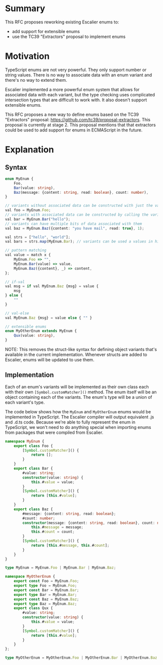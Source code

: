 # Summary

This RFC proposes reworking existing Escalier enums to:
- add support for extensible enums
- use the TC39 "Extractors" proposal to implement enums

# Motivation

TypeScript enums are not very powerful. They only support number or string values. There is no way
to associate data with an enum variant and there's no way to extend them.

Escalier implemented a more powerful enum system that allows for associated data with each variant, but
the type checking uses complicated intersection types that are difficult to work with. It also doesn't
support extensible enums.

This RFC proposes a new way to define enums based on the TC39 "Extractors" proposal:
https://github.com/tc39/proposal-extractors. This proposal is currently at stage 2. This proposal mentions that
that extractors could be used to add support for enums in ECMAScript in the future. 

# Explanation

## Syntax

```ts
enum MyEnum {
    Foo,
    Bar(value: string),
    Baz(message: {content: string, read: boolean}, count: number),
}

// variants without associated data can be constructed with just the variant name
val foo = MyEnum.Foo;
// variants with associated data can be constructed by calling the variant name as a function
val bar = MyEnum.Bar("hello");
// variants can have multiple bits of data associated with them
val baz = MyEnum.Baz({content: "you have mail", read: true}, 1);

val strs = ["hello", "world"];
val bars = strs.map(MyEnum.Bar); // variants can be used a values in higher order functions

// pattern matching
val value = match x {
    MyEnum.Foo => "",
    MyEnum.Bar(value) => value,
    MyEnum.Baz({content}, _) => content,
};

// if-val
val msg = if val MyEnum.Baz {msg} = value { 
    msg
} else {
    ""
}

// val-else
val MyEnum.Baz {msg} = value else { "" }

// extensible enums
enum MyOtherEnum extends MyEnum {
    Qux(value: string),
}
```

NOTE: This removes the struct-like syntax for defining object variants that's available in the current
implementation. Whenever structs are added to Escalier, enums will be updated to use them.

## Implementation

Each of an enum's variants will be implemented as their own class each with their own `[Symbol.customMatcher]()`
method. The enum itself will be an object containing each of the variants. The enum's type will be a
union of each variant's type.

The code below shows how the `MyEnum` and `MyOtherEnum` enums would be implemented in TypeScript.  The Escalier
compiler will output equivalent .js and .d.ts code. Because we're able to fully represent the enum in TypeScript,
we won't need to do anything special when importing enums from packages that were compiled from Escalier.

```ts
namespace MyEnum {
    export class Foo {
        [Symbol.customMatcher]() {
            return [];
        }
    }
    export class Bar {
        #value: string;
        constructor(value: string) {
            this.#value = value;
        }
        [Symbol.customMatcher]() {
            return [this.#value];
        }
    }
    export class Baz {
        #message: {content: string, read: boolean};
        #count: number;
        constructor(message: {content: string, read: boolean}, count: number) {
            this.#message = message;
            this.#count = count;
        }
        [Symbol.customMatcher]() {
            return [this.#message, this.#count];
        }
    }
}

type MyEnum = MyEnum.Foo | MyEnum.Bar | MyEnum.Baz;

namespace MyOtherEnum {
    export const Foo = MyEnum.Foo;
    export type Foo = MyEnum.Foo;
    export const Bar = MyEnum.Bar;
    export type Bar = MyEnum.Bar;
    export const Baz = MyEnum.Baz;
    export type Baz = MyEnum.Baz;
    export class Qux {
        #value: string;
        constructor(value: string) {
            this.#value = value;
        }
        [Symbol.customMatcher]() {
            return [this.#value];
        }
    }
};

type MyOtherEnum = MyOtherEnum.Foo | MyOtherEnum.Bar | MyOtherEnum.Baz | MyOtherEnum.Qux;
```
